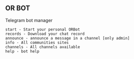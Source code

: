 OR BOT
-----------

Telegram bot manager

```
start - Start your personal ORBot
records - Download your chat record
announce - announce a message in a channel [only admin]
info - All communities sites
channels - All channels available
help - bot help
```